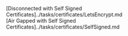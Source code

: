 [Disconnected with Self Signed Certificates]../tasks/certificates/LetsEncrypt.md    
[Air Gapped with Self Signed Certificates]../tasks/certificates/SelfSigned.md
